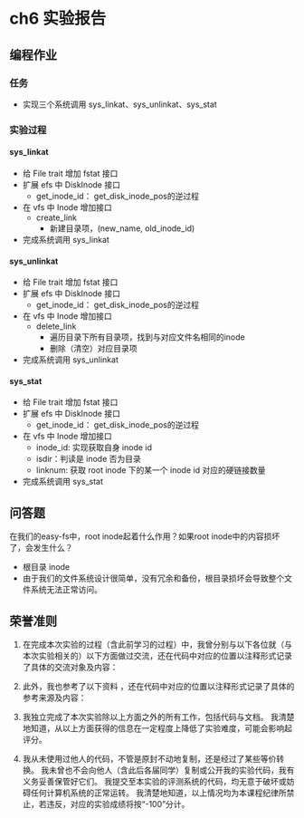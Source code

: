 # ch6 实验报告

## 编程作业

### 任务

- 实现三个系统调用 sys_linkat、sys_unlinkat、sys_stat

### 实验过程

#### sys_linkat

- 给 File trait 增加 fstat 接口
- 扩展 efs 中 DiskInode 接口
  - get_inode_id： get_disk_inode_pos的逆过程
- 在 vfs 中 Inode 增加接口
  - create_link
    - 新建目录项，(new_name, old_inode_id)
- 完成系统调用 sys_linkat

#### sys_unlinkat

- 给 File trait 增加 fstat 接口
- 扩展 efs 中 DiskInode 接口
  - get_inode_id： get_disk_inode_pos的逆过程
- 在 vfs 中 Inode 增加接口
  - delete_link
    - 遍历目录下所有目录项，找到与对应文件名相同的inode
    - 删除（清空）对应目录项
- 完成系统调用 sys_unlinkat

#### sys_stat

- 给 File trait 增加 fstat 接口
- 扩展 efs 中 DiskInode 接口
  - get_inode_id： get_disk_inode_pos的逆过程
- 在 vfs 中 Inode 增加接口
  - inode_id: 实现获取自身 inode id
  - isdir：判读是 inode 否为目录
  - linknum: 获取 root inode 下的某一个 inode id 对应的硬链接数量
- 完成系统调用 sys_stat

## 问答题

在我们的easy-fs中，root inode起着什么作用？如果root inode中的内容损坏了，会发生什么？

- 根目录 inode
- 由于我们的文件系统设计很简单，没有冗余和备份，根目录损坏会导致整个文件系统无法正常访问。

## 荣誉准则

1. 在完成本次实验的过程（含此前学习的过程）中，我曾分别与以下各位就（与本次实验相关的）以下方面做过交流，还在代码中对应的位置以注释形式记录了具体的交流对象及内容：

2. 此外，我也参考了以下资料 ，还在代码中对应的位置以注释形式记录了具体的参考来源及内容：

3. 我独立完成了本次实验除以上方面之外的所有工作，包括代码与文档。 我清楚地知道，从以上方面获得的信息在一定程度上降低了实验难度，可能会影响起评分。

4. 我从未使用过他人的代码，不管是原封不动地复制，还是经过了某些等价转换。 我未曾也不会向他人（含此后各届同学）复制或公开我的实验代码，我有义务妥善保管好它们。 我提交至本实验的评测系统的代码，均无意于破坏或妨碍任何计算机系统的正常运转。 我清楚地知道，以上情况均为本课程纪律所禁止，若违反，对应的实验成绩将按“-100”分计。